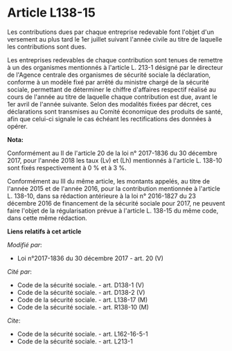 # Article L138-15

Les contributions dues par chaque entreprise redevable font l'objet d'un versement au plus tard le 1er juillet suivant
l'année civile au titre de laquelle les contributions sont dues.

Les entreprises redevables de chaque contribution sont tenues de remettre à un des organismes mentionnés à l'article L. 213-1
désigné par le directeur de l'Agence centrale des organismes de sécurité sociale la déclaration, conforme à un modèle fixé
par arrêté du ministre chargé de la sécurité sociale, permettant de déterminer le chiffre d'affaires respectif réalisé au
cours de l'année au titre de laquelle chaque contribution est due, avant le 1er avril de l'année suivante. Selon des
modalités fixées par décret, ces déclarations sont transmises au Comité économique des produits de santé, afin que celui-ci
signale le cas échéant les rectifications des données à opérer.

**Nota:**

Conformément au II de l'article 20 de la loi n° 2017-1836 du 30 décembre 2017, pour l'année 2018 les taux (Lv) et (Lh)
mentionnés à l'article L. 138-10 sont fixés respectivement à 0 % et à 3 %.

Conformément au III du même article, les montants appelés, au titre de l'année 2015 et de l'année 2016, pour la contribution
mentionnée à l'article L. 138-10, dans sa rédaction antérieure à la loi n° 2016-1827 du 23 décembre 2016 de financement de la
sécurité sociale pour 2017, ne peuvent faire l'objet de la régularisation prévue à l'article L. 138-15 du même code, dans
cette même rédaction.

**Liens relatifs à cet article**

_Modifié par_:

  - Loi n°2017-1836 du 30 décembre 2017 - art. 20 (V)

_Cité par_:

  - Code de la sécurité sociale. - art. D138-1 (V)
  - Code de la sécurité sociale. - art. D138-2 (V)
  - Code de la sécurité sociale. - art. L138-17 (M)
  - Code de la sécurité sociale. - art. R138-10 (M)

_Cite_:

  - Code de la sécurité sociale. - art. L162-16-5-1
  - Code de la sécurité sociale. - art. L213-1
